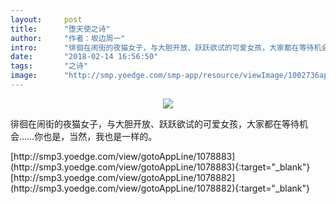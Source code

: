 ```yaml
---
layout:     post
title:      "堕天使之诗"
author:     "作者：坂边周一"
intro:      "徘徊在闹街的夜猫女子，与大胆开放、跃跃欲试的可爱女孩，大家都在等待机会……你也是，当然，我也是一样的。"
date:       "2018-02-14 16:56:50"
tags:       "之诗"
image:      "http://smp.yoedge.com/smp-app/resource/viewImage/1002736appline.png"
---
```

<div style="text-align: center">
<p><img src="http://smp.yoedge.com/smp-app/resource/viewImage/1002736appline.png"/></p>
</div>
<p class="post-meta">
<span>徘徊在闹街的夜猫女子，与大胆开放、跃跃欲试的可爱女孩，大家都在等待机会……你也是，当然，我也是一样的。</span>
</p>
[http://smp3.yoedge.com/view/gotoAppLine/1078883](http://smp3.yoedge.com/view/gotoAppLine/1078883){:target="_blank"}
[http://smp3.yoedge.com/view/gotoAppLine/1078882](http://smp3.yoedge.com/view/gotoAppLine/1078882){:target="_blank"}


